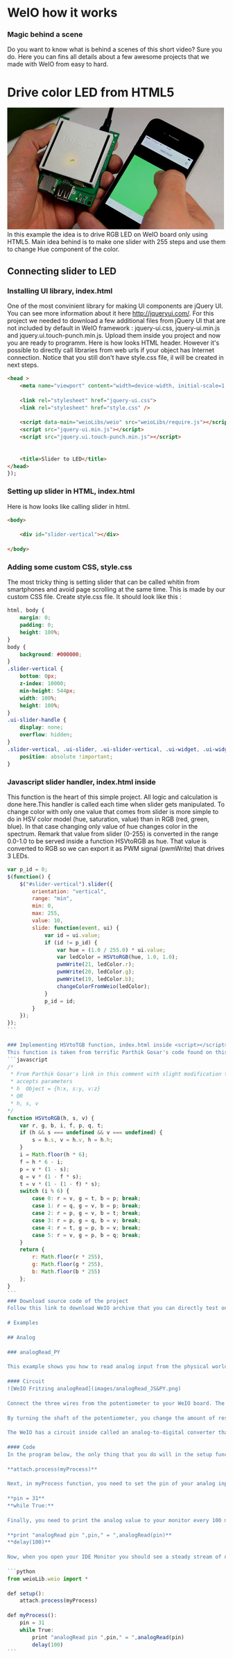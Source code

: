 WeIO how it works
=================

### Magic behind a scene
Do you want to know what is behind a scenes of this short video? Sure you do. Here you can fins all details about a few awesome projects that we made with WeIO from easy to hard.

Drive color LED from HTML5
==========================
![WeIO LED slider](images/sliderIphone.jpg)
In this example the idea is to drive RGB LED on WeIO board only using HTML5. Main idea behind is to make one slider with 255 steps and use them to change Hue component of the color.


Connecting slider to LED
-------------------------
### Installing UI library, index.html
One of the most convinient library for making UI components are jQuery UI. You can see more information about it here http://jqueryui.com/.
For this project we needed to download a few additional files from jQuery UI that are not included by default in WeIO framework : jquery-ui.css, jquery-ui.min.js and jquery.ui.touch-punch.min.js. Upload them inside you project and now you are ready to programm. Here is how looks HTML header. However it's possible to directly call libraries from web urls if your object has Internet connection.
Notice that you still don't have style.css file, il will be created in next steps.
``` html
<head >
    <meta name="viewport" content="width=device-width, initial-scale=1.0, maximum-scale=1.0">

    <link rel="stylesheet" href="jquery-ui.css">
    <link rel="stylesheet" href="style.css" />

    <script data-main="weioLibs/weio" src="weioLibs/require.js"></script>
    <script src="jquery-ui.min.js"></script>
    <script src="jquery.ui.touch-punch.min.js"></script>


    <title>Slider to LED</title>
</head>
});
```

### Setting up slider in HTML, index.html
Here is how looks like calling slider in html.

```html
<body>

    <div id="slider-vertical"></div>

</body>
```
### Adding some custom CSS, style.css
The most tricky thing is setting slider that can be called whitin from smartphones and avoid page scrolling at the same time. This is made by our custom CSS file. Create style.css file. It should look like this :
```css
html, body {
    margin: 0;
    padding: 0;
    height: 100%;
}
body {
    background: #000000;
}
.slider-vertical {
    bottom: 0px;
    z-index: 10000;
    min-height: 544px;
    width: 100%;
    height: 100%;
}
.ui-slider-handle {
    display: none;
    overflow: hidden;
}
.slider-vertical, .ui-slider, .ui-slider-vertical, .ui-widget, .ui-widget-content, .ui-corner-all, .ui-slider-range, .ui-widget-header, .ui-slider-range-min {
    position: absolute !important;
}
```

### Javascript slider handler, index.html inside <script></script>
This function is the heart of this simple project. All logic and calculation is done here.This handler is called each time when slider gets manipulated. To change color with only one value that comes from slider is more simple to do in HSV color model (hue, saturation, value) than in RGB (red, green, blue). In that case changing only value of hue changes color in the spectrum. Remark that value from slider (0-255) is converted in the range 0.0-1.0 to be served inside a function HSVtoRGB as hue. That value is converted to RGB so we can export it as PWM signal (pwmWrite) that drives 3 LEDs.

````javascript
var p_id = 0;
$(function() {
    $("#slider-vertical").slider({
        orientation: "vertical",
        range: "min",
        min: 0,
        max: 255,
        value: 10,
        slide: function(event, ui) {
            var id = ui.value;
            if (id != p_id) {
                var hue = (1.0 / 255.0) * ui.value;
                var ledColor = HSVtoRGB(hue, 1.0, 1.0);
                pwmWrite(21, ledColor.r);
                pwmWrite(20, ledColor.g);
                pwmWrite(19, ledColor.b);
                changeColorFromWeio(ledColor);
            }
            p_id = id;
        }
    });
});
```

### Implementing HSVtoTGB function, index.html inside <script></script>
This function is taken from terrific Parthik Gosar's code found on this site http://axonflux.com/handy-rgb-to-hsl-and-rgb-to-hsv-color-model-c
```javascript
/*
 * From Parthik Gosar's link in this comment with slight modification to let you enter each value independently or all at once as an object
 * accepts parameters
 * h  Object = {h:x, s:y, v:z}
 * OR
 * h, s, v
*/
function HSVtoRGB(h, s, v) {
    var r, g, b, i, f, p, q, t;
    if (h && s === undefined && v === undefined) {
        s = h.s, v = h.v, h = h.h;
    }
    i = Math.floor(h * 6);
    f = h * 6 - i;
    p = v * (1 - s);
    q = v * (1 - f * s);
    t = v * (1 - (1 - f) * s);
    switch (i % 6) {
        case 0: r = v, g = t, b = p; break;
        case 1: r = q, g = v, b = p; break;
        case 2: r = p, g = v, b = t; break;
        case 3: r = p, g = q, b = v; break;
        case 4: r = t, g = p, b = v; break;
        case 5: r = v, g = p, b = q; break;
    }
    return {
        r: Math.floor(r * 255),
        g: Math.floor(g * 255),
        b: Math.floor(b * 255)
    };
}
```
### Download source code of the project
Follow this link to download WeIO archive that you can directly test on your board

# Examples

## Analog

### analogRead_PY
 
This example shows you how to read analog input from the physical world using a potentiometer. A potentiometer is a simple mechanical device that provides a varying amount of resistance when its shaft is turned. By passing voltage through a potentiometer and into an analog input on your Arduino, it is possible to measure the amount of resistance produced by a potentiometer (or pot for short) as an analog value. In this example you will monitor the state of your potentiometer using IDE console. 

#### Circuit
![WeIO Fritzing analogRead](images/analogRead_JS&PY.png)

Connect the three wires from the potentiometer to your WeIO board. The first goes to ground from one of the outer pins of the potentiometer. The second goes from 3.3 volts to the other outer pin of the potentiometer. The third goes from analog input 31 to the middle pin of the potentiometer. 

By turning the shaft of the potentiometer, you change the amount of resistance on either side of the wiper which is connected to the center pin of the potentiometer. This changes the voltage at the center pin. When the resistance between the center and the side connected to 3.3 volts is close to zero (and the resistance on the other side is close to 10 kilohms), the voltage at the center pin nears 3.3 volts. When the resistances are reversed, the voltage at the center pin nears 0 volts, or ground. This voltage is the analog voltage that you're reading as an input.

The WeIO has a circuit inside called an analog-to-digital converter that reads this changing voltage and converts it to a number between 0 and 1023. When the shaft is turned all the way in one direction, there are 0 volts going to the pin, and the input value is 0. When the shaft is turned all the way in the opposite direction, there are 3.3 volts going to the pin and the input value is 1023. In between, analogRead() returns a number between 0 and 1023 that is proportional to the amount of voltage being applied to the pin. 

#### Code
In the program below, the only thing that you do will in the setup function is to attach myProcess function to main process with the command:

**attach.process(myProcess)**

Next, in myProcess function, you need to set the pin of your analog input and create an infinite loop:

**pin = 31**  
**while True:**

Finally, you need to print the analog value to your monitor every 100 milliseconds. You can do this with the commands **print**, **annalogRead(pin)** and **delay()**. You can also add some text to your printed string to make it more showy :

**print "analogRead pin ",pin," = ",analogRead(pin)**  
**delay(100)**

Now, when you open your IDE Monitor you should see a steady stream of numbers ranging from 0-1023, correlating to the position of the pot. As you turn your potentiometer, these numbers will respond almost instantly. 

```python
from weioLib.weio import *

def setup():
	attach.process(myProcess)

def myProcess():
	pin = 31
	while True:
		print "analogRead pin ",pin," = ",analogRead(pin)
		delay(100)
```
